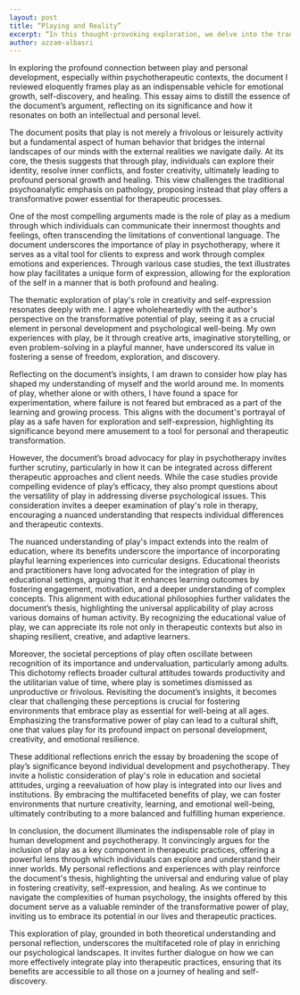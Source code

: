 ```yaml
---
layout: post
title: “Playing and Reality”
excerpt: “In this thought-provoking exploration, we delve into the transformative power of play in psychotherapy and personal development, revealing its pivotal role as a bridge between our innermost selves and the world around us. Through a blend of theoretical insight and personal reflection, we uncover how play fosters creativity, understanding, and healing, challenging traditional views and inviting a broader appreciation of its value in our lives. Join us as we navigate the intricacies of play, not just as a form of leisure, but as a fundamental aspect of human growth and emotional resilience.”
author: azzam-albasri
---
```



In exploring the profound connection between play and personal development, especially within psychotherapeutic contexts, the document I reviewed eloquently frames play as an indispensable vehicle for emotional growth, self-discovery, and healing. This essay aims to distill the essence of the document’s argument, reflecting on its significance and how it resonates on both an intellectual and personal level.

The document posits that play is not merely a frivolous or leisurely activity but a fundamental aspect of human behavior that bridges the internal landscapes of our minds with the external realities we navigate daily. At its core, the thesis suggests that through play, individuals can explore their identity, resolve inner conflicts, and foster creativity, ultimately leading to profound personal growth and healing. This view challenges the traditional psychoanalytic emphasis on pathology, proposing instead that play offers a transformative power essential for therapeutic processes.

One of the most compelling arguments made is the role of play as a medium through which individuals can communicate their innermost thoughts and feelings, often transcending the limitations of conventional language. The document underscores the importance of play in psychotherapy, where it serves as a vital tool for clients to express and work through complex emotions and experiences. Through various case studies, the text illustrates how play facilitates a unique form of expression, allowing for the exploration of the self in a manner that is both profound and healing.

The thematic exploration of play's role in creativity and self-expression resonates deeply with me. I agree wholeheartedly with the author's perspective on the transformative potential of play, seeing it as a crucial element in personal development and psychological well-being. My own experiences with play, be it through creative arts, imaginative storytelling, or even problem-solving in a playful manner, have underscored its value in fostering a sense of freedom, exploration, and discovery.

Reflecting on the document’s insights, I am drawn to consider how play has shaped my understanding of myself and the world around me. In moments of play, whether alone or with others, I have found a space for experimentation, where failure is not feared but embraced as a part of the learning and growing process. This aligns with the document's portrayal of play as a safe haven for exploration and self-expression, highlighting its significance beyond mere amusement to a tool for personal and therapeutic transformation.

However, the document’s broad advocacy for play in psychotherapy invites further scrutiny, particularly in how it can be integrated across different therapeutic approaches and client needs. While the case studies provide compelling evidence of play’s efficacy, they also prompt questions about the versatility of play in addressing diverse psychological issues. This consideration invites a deeper examination of play's role in therapy, encouraging a nuanced understanding that respects individual differences and therapeutic contexts.

The nuanced understanding of play's impact extends into the realm of education, where its benefits underscore the importance of incorporating playful learning experiences into curricular designs. Educational theorists and practitioners have long advocated for the integration of play in educational settings, arguing that it enhances learning outcomes by fostering engagement, motivation, and a deeper understanding of complex concepts. This alignment with educational philosophies further validates the document’s thesis, highlighting the universal applicability of play across various domains of human activity. By recognizing the educational value of play, we can appreciate its role not only in therapeutic contexts but also in shaping resilient, creative, and adaptive learners.

Moreover, the societal perceptions of play often oscillate between recognition of its importance and undervaluation, particularly among adults. This dichotomy reflects broader cultural attitudes towards productivity and the utilitarian value of time, where play is sometimes dismissed as unproductive or frivolous. Revisiting the document’s insights, it becomes clear that challenging these perceptions is crucial for fostering environments that embrace play as essential for well-being at all ages. Emphasizing the transformative power of play can lead to a cultural shift, one that values play for its profound impact on personal development, creativity, and emotional resilience.

These additional reflections enrich the essay by broadening the scope of play’s significance beyond individual development and psychotherapy. They invite a holistic consideration of play's role in education and societal attitudes, urging a reevaluation of how play is integrated into our lives and institutions. By embracing the multifaceted benefits of play, we can foster environments that nurture creativity, learning, and emotional well-being, ultimately contributing to a more balanced and fulfilling human experience.

In conclusion, the document illuminates the indispensable role of play in human development and psychotherapy. It convincingly argues for the inclusion of play as a key component in therapeutic practices, offering a powerful lens through which individuals can explore and understand their inner worlds. My personal reflections and experiences with play reinforce the document's thesis, highlighting the universal and enduring value of play in fostering creativity, self-expression, and healing. As we continue to navigate the complexities of human psychology, the insights offered by this document serve as a valuable reminder of the transformative power of play, inviting us to embrace its potential in our lives and therapeutic practices.

This exploration of play, grounded in both theoretical understanding and personal reflection, underscores the multifaceted role of play in enriching our psychological landscapes. It invites further dialogue on how we can more effectively integrate play into therapeutic practices, ensuring that its benefits are accessible to all those on a journey of healing and self-discovery.

